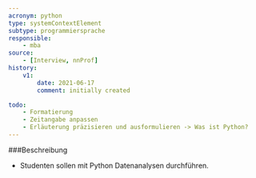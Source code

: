 ```yaml
---
acronym: python
type: systemContextElement
subtype: programmiersprache
responsible:
    - mba
source:
    - [Interview, nnProf]
history:
    v1:
        date: 2021-06-17
        comment: initially created

todo:
    - Formatierung
    - Zeitangabe anpassen 
    - Erläuterung präzisieren und ausformulieren -> Was ist Python?
---
```


###Beschreibung
+ Studenten sollen mit Python Datenanalysen durchführen.

